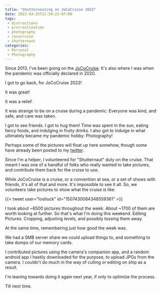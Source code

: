 ```yaml
---
title: "Shutternauting on JoCoCruise 2022"
date: 2022-03-25T21:59:23-07:00
tags:
 - distractions
 - procrastination 
 - photography
 - jococruise
 - shutternaut
categories:
 - Personal
 - Photography
---
```


Since 2013, I've been going on the [JoCoCruise](https://jococruise.com).
It's also where I was when the pandemic was officially declared in 2020.

I got to go back, for JoCoCruise 2022!

<!--more-->

It was great!

It was a relief.

It was strange to be on a cruise during a pandemic.
Everyone was kind, and safe, and care was taken.

I got to see friends.
I got to hug them!
Time was spent in the sun, eating fancy foods, and indulging in fruity drinks.
I also got to indulge in what ultimately became my pandemic hobby: Photography!

Perhaps some of the pictures will float up here somehow, though some have already been posted to my [twitter](https://twitter.com/lostluck).

Since I'm a helper, I volunteered for "Shutternaut" duty on the cruise.
That meant I was one of a handful of folks who really wanted to take pictures, and contribute them back for the cruise to use.

While JoCoCruise is a cruise, or a convention at sea, or a set of shows with friends, it's all of that and more.
It's impossible to see it all.
So, we volunteers take pictures to show what the cruise is like.

{{< tweet user="lostluck" id="1507430084348559361" >}}

I took about ~6500 pictures throughout the week.
About ~1700 of them are worth looking at further.
So that's what I'm doing this weekend.
Editing Pictures. Cropping, adjusting levels, and possibly tossing them away.

At the same time, remembering just how good the week was.

We had a SMB server share we could upload things to, and something to take dumps of our memory cards.

I contributed pictures using the camera's companion app, and a random android app I hastily downloaded for the purpose, to upload JPGs from the camera.
I couldn't do much in the way of culling or editing on ship as a result.

I'm leaning towards doing it again next year, if only to optimize the process.

Till next time.